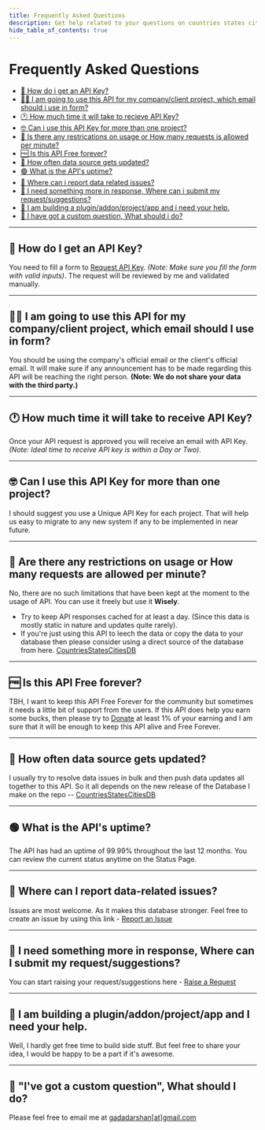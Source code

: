```yaml
---
title: Frequently Asked Questions
description: Get help related to your questions on countries states cities api here.
hide_table_of_contents: true
---
```


# Frequently Asked Questions

  - [🔑 How do i get an API Key?](#-how-do-i-get-an-api-key)
  - [👨‍💻 I am going to use this API for my company/client project, which email should i use in form?](#-i-am-going-to-use-this-api-for-my-companyclient-project-which-email-should-i-use-in-form)
  - [🕐 How much time it will take to recieve API Key?](#-how-much-time-it-will-take-to-receive-api-key)
  - [🤓 Can i use this API Key for more than one project?](#-can-i-use-this-api-key-for-more-than-one-project)
  - [🔞 Is there any restrications on usage or How many requests is allowed per minute?](#-are-there-any-restrictions-on-usage-or-how-many-requests-are-allowed-per-minute)
  - [🆓 Is this API Free forever?](#-is-this-api-free-forever)
  - [🤔 How often data source gets updated?](#-how-often-data-source-gets-updated)
  - [🟢 What is the API's uptime?](#🟢-what-is-the-apis-uptime)
  - [📝 Where can i report data related issues?](#-where-can-i-report-data-related-issues)
  - [🍕 I need something more in response, Where can i submit my request/suggestions?](#-i-need-something-more-in-response-where-can-i-submit-my-requestsuggestions)
  - [🙏 I am building a plugin/addon/project/app and i need your help.](#-i-am-building-a-pluginaddonprojectapp-and-i-need-your-help)
  - [🤷 I have got a custom question, What should i do?](#🤷-ive-got-a-custom-question-what-should-i-do)

---
## 🔑 How do I get an API Key?

You need to fill a form to [Request API Key](https://countrystatecity.in/request).
_(Note: Make sure you fill the form with valid inputs)_.
The request will be reviewed by me and validated manually.

---
## 👨‍💻 I am going to use this API for my company/client project, which email should I use in form?

You should be using the company's official email or the client's official email. It will make sure if any announcement has to be made regarding this API will be reaching the right person. __(Note: We do not share your data with the third party.)__

---
## 🕐 How much time it will take to receive API Key?

Once your API request is approved you will receive an email with API Key. _(Note: Ideal time to receive API key is within a Day or Two)_.

---
## 🤓 Can I use this API Key for more than one project?

I should suggest you use a Unique API Key for each project. That will help us easy to migrate to any new system if any to be implemented in near future.

---
## 🔞 Are there any restrictions on usage or How many requests are allowed per minute?

No, there are no such limitations that have been kept at the moment to the usage of API. You can use it freely but use it **Wisely**.
* Try to keep API responses cached for at least a day. (Since this data is mostly static in nature and updates quite rarely).
* If you're just using this API to leech the data or copy the data to your database then please consider using a direct source of the database from here. [CountriesStatesCitiesDB](https://github.com/dr5hn/countries-states-cities-database)

---
## 🆓 Is this API Free forever?

TBH, I want to keep this API Free Forever for the community but sometimes it needs a little bit of support from the users. If this API does help you earn some bucks, then please try to [Donate](https://countrystatecity.in/donate) at least 1% of your earning and I am sure that it will be enough to keep this API alive and Free Forever.

---
## 🤔 How often data source gets updated?

I usually try to resolve data issues in bulk and then push data updates all together to this API. So it all depends on the new release of the Database I make on the repo -- [CountriesStatesCitiesDB](https://github.com/dr5hn/countries-states-cities-database)

---
## 🟢 What is the API's uptime?

The API has had an uptime of 99.99% throughout the last 12 months. You can review the current status anytime on the Status Page.

---
## 📝 Where can I report data-related issues?

Issues are most welcome. As it makes this database stronger. Feel free to create an issue by using this link - [Report an Issue](https://github.com/dr5hn/countries-states-cities-database/issues/new)

---
## 🍕 I need something more in response, Where can I submit my request/suggestions?

You can start raising your request/suggestions here - [Raise a Request](https://github.com/dr5hn/countries-states-cities-database/discussions/151)

---
## 🙏 I am building a plugin/addon/project/app and I need your help.

Well, I hardly get free time to build side stuff. But feel free to share your idea, I would be happy to be a part if it's awesome.

---
## 🤷 "I've got a custom question", What should I do?

Please feel free to email me at [gadadarshan[at]gmail.com](mailto:gadadarshan@gmail.com)
